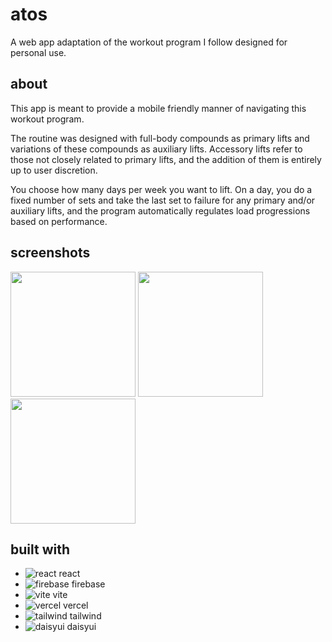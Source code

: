 

# atos

A web app adaptation of the workout program I follow designed for personal use.



## about
This app is meant to provide a mobile friendly manner of navigating this workout program.

The routine was designed with full-body compounds as primary lifts and variations of these compounds as auxiliary lifts. Accessory lifts refer to those not closely related to primary lifts, and the addition of them is entirely up to user discretion. 

You choose how many days per week you want to lift. On a day, you do a fixed number of sets and take the last set to failure for any primary and/or auxiliary lifts, and the program automatically regulates load progressions based on performance.


## screenshots

<img src=https://github.com/jsolor/atos/assets/48806612/0a9e6be9-7a36-4497-83bc-a114a6c948f2 height=200 />
<img src=https://github.com/jsolor/atos/assets/48806612/b201befc-8f6d-4997-9c8e-ed53fdfb9240 height=200 />
<img src=https://github.com/jsolor/atos/assets/48806612/3cb750ec-326e-46b4-abfe-5ca0e02c7e04 height=200 />




## built with
- ![react](https://api.iconify.design/devicon:react.svg) react
- ![firebase](https://api.iconify.design/logos:firebase.svg) firebase
- ![vite](https://api.iconify.design/devicon:vitejs.svg) vite
- ![vercel](https://api.iconify.design/logos:vercel-icon.svg) vercel
- ![tailwind](https://api.iconify.design/devicon:tailwindcss.svg) tailwind 
- ![daisyui](https://api.iconify.design/simple-icons:daisyui.svg) daisyui

